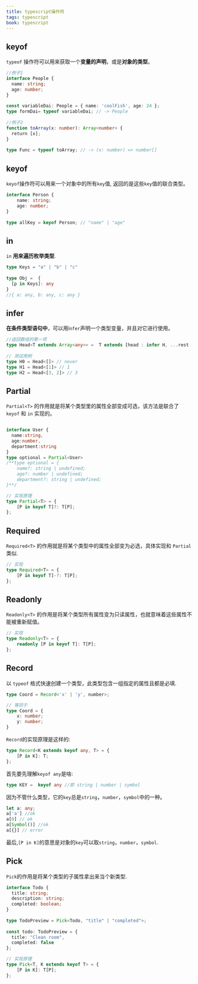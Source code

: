 ```yaml
---
title: typescript操作符
tags: typescript
book: typescript
---
```


## keyof

`typeof` 操作符可以用来获取一个**变量的声明**，或是**对象的类型**。

```ts
//例子1
interface People {
  name: string;
  age: number;
}
​
const variableDai: People = { name: 'coolFish', age: 24 };
type formDai= typeof variableDai; // -> People
​
//例子2
function toArray(x: number): Array<number> {
  return [x];
}
​
type Func = typeof toArray; // -> (x: number) => number[]
```

## keyof

`keyof`操作符可以用来一个对象中的所有`key`值, 返回的是这些`key`值的联合类型。

```ts
interface Person {
    name: string;
    age: number;
}
​
type allKey = keyof Person; // "name" | "age"
```

## in

`in` **用来遍历枚举类型**.

```ts
type Keys = "a" | "b" | "c"
​
type Obj =  {
  [p in Keys]: any
} 
//{ a: any, b: any, c: any }
```

## infer

**在条件类型语句中**，可以用i`nfer`声明一个类型变量，并且对它进行使用。

```ts
//返回数组的第一项
type Head<T extends Array<any>> =  T extends [head : infer H, ...rest : any[]] ? H : never;
​
// 测试用例
type H0 = Head<[]> // never
type H1 = Head<[1]> // 1
type H2 = Head<[3, 2]> // 3
```

## Partial

`Partial<T>` 的作用就是将某个类型里的属性全部变成可选，该方法是联合了 `keyof` 和 `in` 实现的。

```ts

interface User {
  name:string,
  age:number,
  department:string
}
type optional = Partial<User>
/**type optional = {
    name?: string | undefined;
    age?: number | undefined;
    department?: string | undefined;
}**/

// 实现原理
type Partial<T> = {
    [P in keyof T]?: T[P];   
};
```

## Required

`Required<T>` 的作用就是将某个类型中的属性全部变为必选，具体实现和 `Partial` 类似.

```ts
// 实现
type Required<T> = {
    [P in keyof T]-?: T[P];
};
```

## Readonly

`Readonly<T>` 的作用是将某个类型所有属性变为只读属性，也就意味着这些属性不能被重新赋值。

```ts
// 实现
type Readonly<T> = {
    readonly [P in keyof T]: T[P];
};
```

## Record

以 `typeof` 格式快速创建一个类型，此类型包含一组指定的属性且都是必填.

```ts
type Coord = Record<'x' | 'y', number>;

// 等同于
type Coord = {
	x: number;
	y: number;
}
```

`Record`的实现原理是这样的:

```ts
type Record<K extends keyof any, T> = {
    [P in K]: T;
};
```

首先要先理解`keyof any`是啥:

```ts
type KEY =  keyof any //即 string | number | symbol
```

因为不管什么类型，它的`key`总是`string`，`number`，`symbol`中的一种。

```ts
let a: any;
a['a'] //ok
a[0] // ok
a[Symbol()] //ok
a[{}] // error
```

最后,`[P in K]`的意思是对象的`key`可以取`string`，`number`，`symbol`.

## Pick

`Pick`的作用是将某个类型的子属性拿出来当个新类型.

```ts
interface Todo {
  title: string;
  description: string;
  completed: boolean;
}
​
type TodoPreview = Pick<Todo, "title" | "completed">;
​
const todo: TodoPreview = {
  title: "Clean room",
  completed: false
};

// 实现原理
type Pick<T, K extends keyof T> = {
    [P in K]: T[P];
};
```
